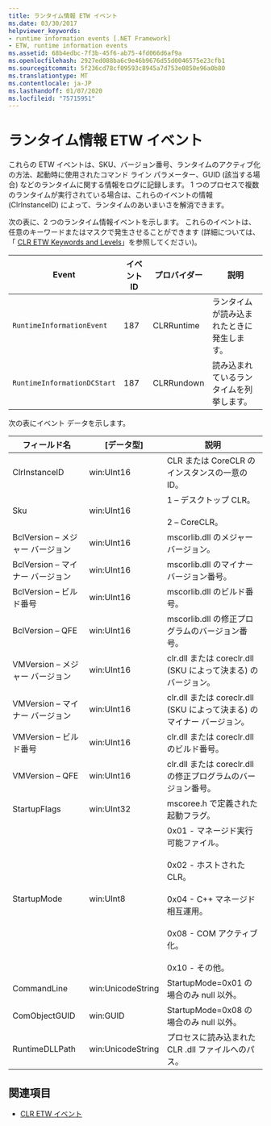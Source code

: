 ```yaml
---
title: ランタイム情報 ETW イベント
ms.date: 03/30/2017
helpviewer_keywords:
- runtime information events [.NET Framework]
- ETW, runtime information events
ms.assetid: 68b4edbc-7f3b-45f6-ab75-4fd066d6af9a
ms.openlocfilehash: 2927ed088ba6c9e46b9676d55d0046575e23cfb1
ms.sourcegitcommit: 5f236cd78cf09593c8945a7d753e0850e96a0b80
ms.translationtype: MT
ms.contentlocale: ja-JP
ms.lasthandoff: 01/07/2020
ms.locfileid: "75715951"
---
```

# <a name="runtime-information-etw-events"></a>ランタイム情報 ETW イベント
これらの ETW イベントは、SKU、バージョン番号、ランタイムのアクティブ化の方法、起動時に使用されたコマンド ライン パラメーター、GUID (該当する場合) などのランタイムに関する情報をログに記録します。 1 つのプロセスで複数のランタイムが実行されている場合は、これらのイベントの情報 (ClrInstanceID) によって、ランタイムのあいまいさを解消できます。  
  
 次の表に、2 つのランタイム情報イベントを示します。 これらのイベントは、任意のキーワードまたはマスクで発生させることができます (詳細については、「 [CLR ETW Keywords and Levels](clr-etw-keywords-and-levels.md)」を参照してください)。  
  
|Event|イベント ID|プロバイダー|説明|  
|-----------|--------------|--------------|-----------------|  
|`RuntimeInformationEvent`|187|CLRRuntime|ランタイムが読み込まれたときに発生します。|  
|`RuntimeInformationDCStart`|187|CLRRundown|読み込まれているランタイムを列挙します。|  
  
 次の表にイベント データを示します。  
  
|フィールド名|[データ型]|説明|  
|----------------|---------------|-----------------|  
|ClrInstanceID|win:UInt16|CLR または CoreCLR のインスタンスの一意の ID。|  
|Sku|win:UInt16|1 – デスクトップ CLR。<br /><br /> 2 – CoreCLR。|  
|BclVersion – メジャー バージョン|win:UInt16|mscorlib.dll のメジャー バージョン。|  
|BclVersion – マイナー バージョン|win:UInt16|mscorlib.dll のマイナー バージョン番号。|  
|BclVersion – ビルド番号|win:UInt16|mscorlib.dll のビルド番号。|  
|BclVersion – QFE|win:UInt16|mscorlib.dll の修正プログラムのバージョン番号。|  
|VMVersion – メジャー バージョン|win:UInt16|clr.dll または coreclr.dll (SKU によって決まる) のバージョン。|  
|VMVersion – マイナー バージョン|win:UInt16|clr.dll または coreclr.dll (SKU によって決まる) のマイナー バージョン。|  
|VMVersion – ビルド番号|win:UInt16|clr.dll または coreclr.dll のビルド番号。|  
|VMVersion – QFE|win:UInt16|clr.dll または coreclr.dll の修正プログラムのバージョン番号。|  
|StartupFlags|win:UInt32|mscoree.h で定義された起動フラグ。|  
|StartupMode|win:UInt8|0x01 - マネージド実行可能ファイル。<br /><br /> 0x02 - ホストされた CLR。<br /><br /> 0x04 - C++ マネージド相互運用。<br /><br /> 0x08 - COM アクティブ化。<br /><br /> 0x10 - その他。|  
|CommandLine|win:UnicodeString|StartupMode=0x01 の場合のみ null 以外。|  
|ComObjectGUID|win:GUID|StartupMode=0x08 の場合のみ null 以外。|  
|RuntimeDLLPath|win:UnicodeString|プロセスに読み込まれた CLR .dll ファイルへのパス。|  
  
## <a name="see-also"></a>関連項目

- [CLR ETW イベント](clr-etw-events.md)
